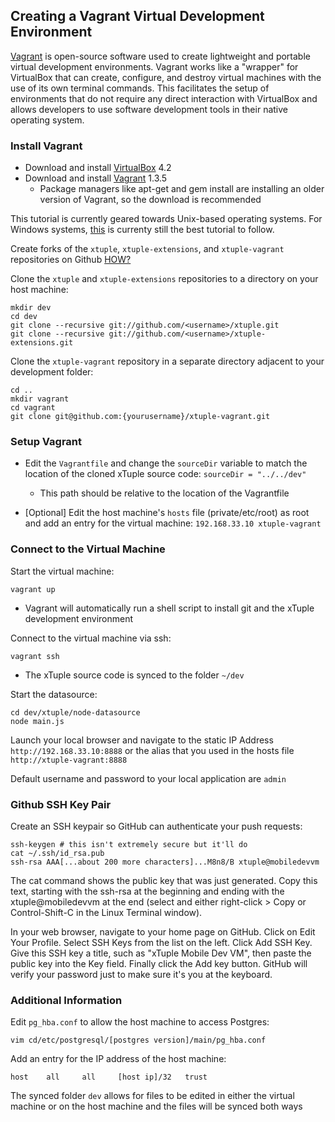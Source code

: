 ## Creating a Vagrant Virtual Development Environment ##

[Vagrant](http://docs.vagrantup.com/v2/why-vagrant/index.html) is open-source software used to create lightweight and portable virtual development environments. Vagrant works like a "wrapper" for VirtualBox that can create, configure, and destroy virtual machines with the use of its own terminal commands. This facilitates the setup of environments that do not require any direct interaction with VirtualBox and allows developers to use software development tools in their native operating system.

###  Install Vagrant ###

- Download and install [VirtualBox](https://www.virtualbox.org/wiki/Downloads) 4.2
- Download and install [Vagrant](http://downloads.vagrantup.com/tags/v1.3.5) 1.3.5
  - Package managers like apt-get and gem install are installing an older version of Vagrant, so the download is recommended

This tutorial is currently geared towards Unix-based operating systems.
For Windows systems, [this](https://github.com/xtuple/xtuple/wiki/Step-by-step-setup-of-a-Virtual-Development-Environment-using-Vagrant) is currenty still the best tutorial to follow.

Create forks of the `xtuple`, `xtuple-extensions`, and `xtuple-vagrant` repositories on Github [HOW?](https://github.com/xtuple/xtuple/wiki/Setting-up-an-Ubuntu-Virtual-Machine#get-xtuple-code-base)

Clone the `xtuple` and `xtuple-extensions` repositories to a directory on your host machine:

    mkdir dev
    cd dev
    git clone --recursive git://github.com/<username>/xtuple.git
    git clone --recursive git://github.com/<username>/xtuple-extensions.git

Clone the `xtuple-vagrant` repository in a separate directory adjacent to your development folder:

    cd ..
    mkdir vagrant
    cd vagrant
    git clone git@github.com:{yourusername}/xtuple-vagrant.git

### Setup Vagrant ###

- Edit the `Vagrantfile` and change the `sourceDir` variable to match the location of the cloned xTuple source code: `sourceDir = "../../dev"`
  - This path should be relative to the location of the Vagrantfile

- [Optional] Edit the host machine's `hosts` file (private/etc/root) as root and add an entry for the virtual machine: `192.168.33.10 xtuple-vagrant`

### Connect to the Virtual Machine ###

Start the virtual machine:

    vagrant up
- Vagrant will automatically run a shell script to install git and the xTuple development environment

Connect to the virtual machine via ssh:

    vagrant ssh
- The xTuple source code is synced to the folder `~/dev`


Start the datasource:

    cd dev/xtuple/node-datasource
    node main.js

Launch your local browser and navigate to the static IP Address `http://192.168.33.10:8888` or
the alias that you used in the hosts file `http://xtuple-vagrant:8888`

Default username and password to your local application are `admin`

### Github SSH Key Pair ###
Create an SSH keypair so GitHub can authenticate your push requests:

    ssh-keygen # this isn't extremely secure but it'll do
    cat ~/.ssh/id_rsa.pub
    ssh-rsa AAA[...about 200 more characters]...M8n8/B xtuple@mobiledevvm

The cat command shows the public key that was just generated. Copy this text, starting with the ssh-rsa at the beginning and ending with the xtuple@mobiledevvm at the end (select and either right-click > Copy or Control-Shift-C in the Linux Terminal window).

In your web browser, navigate to your home page on GitHub. Click on Edit Your Profile. Select SSH Keys from the list on the left. Click Add SSH Key. Give this SSH key a title, such as "xTuple Mobile Dev VM", then paste the public key into the Key field. Finally click the Add key button. GitHub will verify your password just to make sure it's you at the keyboard.

### Additional Information ###

Edit `pg_hba.conf` to allow the host machine to access Postgres:

    vim cd/etc/postgresql/[postgres version]/main/pg_hba.conf
    
Add an entry for the IP address of the host machine:

    host    all     all     [host ip]/32   trust
    
The synced folder ```dev``` allows for files to be edited in either the virtual machine or on the host machine and the files will be synced both ways
